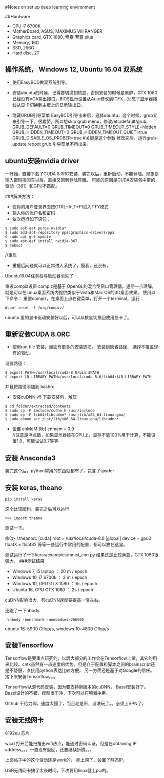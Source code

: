 #Notes on set up deep learning environment


##Hardware 
- CPU i7 6700K
- MotherBoard, ASUS, MAXIMUS VIII RANGER
- Graphics card, GTX 1080, 索泰 至尊 plus
- Memory, 16G
- SSD, 256G
- Hard disc, 2T


## 操作系统， Windows 12, Ubuntu 16.04 双系统
- 使用EasyBCD做双系统引导。

- 安装ubuntu的时候，记得要切换到核显，否则安装的时候是黑屏，GTX 1080已经没有VGA输出接口。BIOS显示设置从Auto修改到IGFX，别忘了显示器接线从显卡切换到主板上的显示输出口。

- 隐藏GRUB引导菜单
EasyBCD引导出来后，选择ubuntu，这个时候，grub又来引导一下，很累赘，所以想skip grub menu，修改/etc/default/grub:
GRUB_DEFAULT=0
GRUB_TIMEOUT=0
GRUB_TIMEOUT_STYLE=hidden
GRUB_HIDDEN_TIMEOUT=0
GRUB_HIDDEN_TIMEOUT_QUIET=true
GRUB_DISABLE_OS_PROBER=true  #关键是这个参数
修改完后，运行grub-update
reboot
grub 引导菜单不再出来。

## ubuntu安装nvidia driver
一开始，直接下载了CUDA 8.0RC安装，装完以后，重新启动，不能登陆。现象是输入密码按回车以后，直接又回到登陆界面。
可能的原因是CUDA安装包中带的驱动（361）和GPU不匹配。

###解决方法：
- 在你的用户登录界面按CTRL+ALT+F1进入TTY模式
- 输入你的账户名和密码
- 依次运行如下语句：

```
$ sudo apt-get purge nvidia*
$ sudo add-apt-repository ppa:graphics-drivers/ppa
$ sudo apt-get update
$ sudo apt-get install nvidia-367
$ reboot
```
//重启

- 重启后问题就可以正常进入系统了，慢着，还没有，

Ubuntu16.04任务栏与启动器消失了

重设compiz设置
compiz是基于 OpenGL的混合型窗口管理器，通俗一点理解，就是可以在Linux桌面系统内提供类似于Vista和Mac OS的3D桌面效果。
使用以下命令：
重置compiz，在桌面上点右键菜单，打开一个terminal，运行：
```
dconf reset -f /org/compiz/
```

ubuntu 里的显卡驱动安装好以后，可以从核显切换回使用显卡了。

## 重新安装CUDA 8.0RC

- 使用run file 安装，里面有更多的安装选项。
安装到缺省路径，
选择不覆盖现有的驱动。

设置路径：
```
$ export PATH=/usr/local/cuda-8.0/bin:$PATH
$ export LD_LIBRARY_PATH=/usr/local/cuda-8.0/lib64:$LD_LIBRARY_PATH
```

并且把路径添加到.bashrc

- 安装cuDNN v5
下载安装包，解压
```
$ cd folder/extracted/contents
$ sudo cp -P include/cudnn.h /usr/include
$ sudo cp -P lib64/libcudnn* /usr/lib/x86_64-linux-gnu/
$ sudo chmod a+r /usr/lib/x86_64-linux-gnu/libcudnn*
```

- 设置 cnMeM
[lib]
cnmem = 0.9    
//注意是浮点数，如果显示器接在GPU上，显存不能100%用于计算，不能设置1.0，可能试试0.7等等

## 安装 Anaconda3
装完这个后，python常用的东西就都有了，包含了spyder


## 安装 keras, theano
```
pip install keras
```
这个比较顺利，装完之后可以运行 
```
>>> import theano
```
测试一下。

修改~/.theanorc
[cuda]
root = /usr/local/cuda-8.0
[global]
device = gpu0
floatX = float32
等等一些运行中常用的配置，都可以放在这里。

测试运行了一下keras/examples/mnist_cnn.py
结果还是比较满意，GTX 1080很强大。
###测试结果
- Windows 7, i5 laptop                      ：           20 m / epoch
- Windows 10,  i7 6700k                    ：           2 m / epoch
- Windows 10, GPU GTX 1080            ：           6s / epoch
- Ubuntu 16, GPU GTX 1080                 ：      2s / epoch

cuDNN影响很大，有cuDNN速度要提高一倍左右。

还跑了一下nbody:
```
.\nbody -benchmark -numbodies=256000
```
ubuntu 16: 5900 Gflop/s, windows 10: 4800 Gflop/s

## 安装Tensorflow
Tensorflow是要重点研究的，以后大部分的工作会在Tensorflow上做，其它的用来比较。cntk虽然有一点速度的优势，但是介于配置和脚本之间的brainscript还是不舒服，直接用python表达比较方便。
另一方面还是基于对Google的信任。
接下来安装Tensorflow。。。

Tensorflow从源代码安装，因为要支持新版本的cuDNN。
Bazel安装好了。
Bazel设计的不错，模型很干净，下次可以在项目中用。

Github 不给力啊，速度太慢了，而且老是断，没法玩了。。必须上VPN了。


## 安装无线网卡
8192eu 芯片

[](http://blog.csdn.net/hobertony_7/article/details/45071875)
[](https://sites.google.com/site/easylinuxtipsproject/reserve-7)

wicd 打开后能扫描出wifi热点，能通过密码认证，但是在obtaining IP address。。。一直没有返回，还要继续折腾。。。

上面帖子中的这个驱动还是work的， 能上网了，设置了静态IP。

USB无线网卡搞了太长时间，下次要用linux就上pci的。




